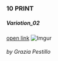 ### 10 PRINT 
##### Variotion_02
[open link](https://editor.p5js.org/gr.ace/sketches/8qnYn5pq-)
![Imgur](https://i.imgur.com/BQQxFsL.png)





###### by Grazia Pestillo
